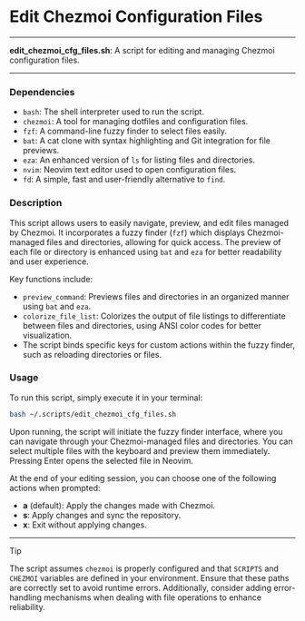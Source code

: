 # Edit Chezmoi Configuration Files

---

**edit_chezmoi_cfg_files.sh**: A script for editing and managing Chezmoi configuration files.

---

### Dependencies

- `bash`: The shell interpreter used to run the script.
- `chezmoi`: A tool for managing dotfiles and configuration files.
- `fzf`: A command-line fuzzy finder to select files easily.
- `bat`: A cat clone with syntax highlighting and Git integration for file previews.
- `eza`: An enhanced version of `ls` for listing files and directories.
- `nvim`: Neovim text editor used to open configuration files.
- `fd`: A simple, fast and user-friendly alternative to `find`.

### Description

This script allows users to easily navigate, preview, and edit files managed by Chezmoi. It incorporates a fuzzy finder (`fzf`) which displays Chezmoi-managed files and directories, allowing for quick access. The preview of each file or directory is enhanced using `bat` and `eza` for better readability and user experience.

Key functions include:

- `preview_command`: Previews files and directories in an organized manner using `bat` and `eza`.
- `colorize_file_list`: Colorizes the output of file listings to differentiate between files and directories, using ANSI color codes for better visualization.
- The script binds specific keys for custom actions within the fuzzy finder, such as reloading directories or files.

### Usage

To run this script, simply execute it in your terminal:

```bash
bash ~/.scripts/edit_chezmoi_cfg_files.sh
```

Upon running, the script will initiate the fuzzy finder interface, where you can navigate through your Chezmoi-managed files and directories. You can select multiple files with the keyboard and preview them immediately. Pressing Enter opens the selected file in Neovim.

At the end of your editing session, you can choose one of the following actions when prompted:

- **a** (default): Apply the changes made with Chezmoi.
- **s**: Apply changes and sync the repository.
- **x**: Exit without applying changes.

---

> [!TIP]  
> The script assumes `chezmoi` is properly configured and that `SCRIPTS` and `CHEZMOI` variables are defined in your environment. Ensure that these paths are correctly set to avoid runtime errors. Additionally, consider adding error-handling mechanisms when dealing with file operations to enhance reliability.